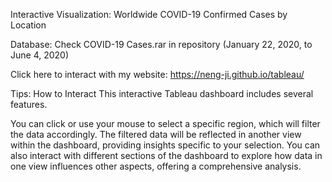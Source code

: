 Interactive Visualization: Worldwide COVID-19 Confirmed Cases by Location

Database: Check COVID-19 Cases.rar in repository (January 22, 2020, to June 4, 2020)

Click here to interact with my website: https://neng-ji.github.io/tableau/

Tips: How to Interact
This interactive Tableau dashboard includes several features. 

You can click or use your mouse to select a specific region, which will filter the data accordingly. The filtered data will be reflected in another view within the dashboard, providing insights specific to your selection. You can also interact with different sections of the dashboard to explore how data in one view influences other aspects, offering a comprehensive analysis.
